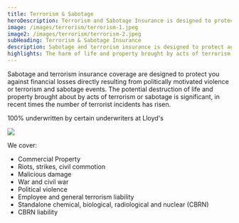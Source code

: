```yaml
---
title: Terrorism & Sabotage
heroDescription: Terrorism and Sabotage Insurance is designed to protect your client against a financial loss resulting from politically motivated violence.
image: /images/terrorism/terrorism-1.jpeg
image2: /images/terrorism/terrorism-2.jpeg
subHeading: Terrorism & Sabotage Insurance
description: Sabotage and terrorism insurance is designed to protect against a financial loss that is a result from politically motivated violence or terrorism and sabotage event. The harm of life and property brought by acts of terrorism or sabotage is significant and incidents are increasing each year.
highlights: The harm of life and property brought by acts of terrorism or sabotage is significant and incidents are increasing each year. WealthGuard can help you feel safe & secure!
---
```

<!-- Markdown generator - https://jaspervdj.be/lorem-markdownum/ -->

Sabotage and terrorism insurance coverage are designed to protect you against financial losses directly resulting from politically motivated violence or terrorism and sabotage events. The potential destruction of life and property brought about by acts of terrorism or sabotage is significant, in recent times the number of terrorist incidents has risen.

100% underwritten by certain underwriters at Lloyd's

<img src="./images/Coverholder at Lloyds_black_rgb.png" style="display: block; margin: auto;" />

We cover:
-  Commercial Property
-  Riots, strikes, civil commotion
-  Malicious damage
-  War and civil war
-  Political violence
-  Employee and general terrorism liability
-  Standalone chemical, biological, radiological and nuclear (CBRN)
-  CBRN liability
